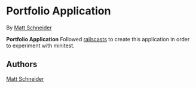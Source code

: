 # Portfolio Application

By [Matt Schneider](github.com/MBSchneider)

**Portfolio Application** Followed [railscasts](http://railscasts.com/episodes/327-minitest-with-rails) to create this application in order to experiment with minitest.

## Authors

[Matt Schneider](github.com/MBSchneider)
